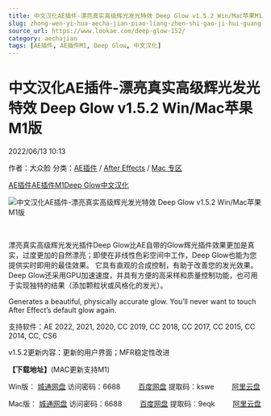 ```yaml
---
title: 中文汉化AE插件-漂亮真实高级辉光发光特效 Deep Glow v1.5.2 Win/Mac苹果M1版
slug: zhong-wen-yi-hua-aecha-jian-piao-liang-zhen-shi-gao-ji-hui-guang-fa-guang-te-xiao-deep-glow-v1-5-2-win-macping-guo-m1ban
source_url: https://www.lookae.com/deep-glow-152/
category: aechajian
tags: [AE插件, AE插件M1, Deep Glow, 中文汉化]
---
```

# 中文汉化AE插件-漂亮真实高级辉光发光特效 Deep Glow v1.5.2 Win/Mac苹果M1版

2022/06/13 10:13

作者：大众脸
分类：[AE插件](https://www.lookae.com/after-effects/aechajian/) / [After Effects](https://www.lookae.com/after-effects/) / [Mac 专区](https://www.lookae.com/mac-osx/)

[AE插件](https://www.lookae.com/tag/ae%e6%8f%92%e4%bb%b6/)[AE插件M1](https://www.lookae.com/tag/aem1/)[Deep Glow](https://www.lookae.com/tag/deep-glow/)[中文汉化](https://www.lookae.com/tag/%e4%b8%ad%e6%96%87%e6%b1%89%e5%8c%96/)

![中文汉化AE插件-漂亮真实高级辉光发光特效 Deep Glow v1.5.2 Win/Mac苹果M1版](https://www.lookae.com/wp-content/uploads/2019/01/Deep-Glow.jpg "中文汉化AE插件-漂亮真实高级辉光发光特效 Deep Glow v1.5.2 Win/Mac苹果M1版-LookAE.com")

﻿

漂亮真实高级辉光发光插件Deep Glow比AE自带的Glow辉光插件效果更加是真实，过度更加的自然漂亮；即使在非线性色彩空间中工作，Deep Glow也能为您提供实时即用的最佳效果。 它具有直观的合成控制，有助于改善您的发光效果。 Deep Glow还采用GPU加速速度，并具有方便的高采样和质量控制功能，也可用于实现独特的结果（添加颗粒状或风格化的发光）。

Generates a beautiful, physically accurate glow. You’ll never want to touch After Effect’s default glow again.

支持软件：AE 2022, 2021, 2020, CC 2019, CC 2018, CC 2017, CC 2015, CC 2014, CC, CS6

v1.5.2更新内容：更新的用户界面；MFR稳定性改进

**【下载地址】**(MAC更新支持M1)

Win版： [城通网盘](https://url70.ctfile.com/f/2827370-595918560-1c7dcf?p=4431) 访问密码：6688         [百度网盘](https://pan.baidu.com/s/1X5-dr36nQEZZHNf5_fNDRQ?pwd=kswe) 提取码：kswe         [阿里云盘](https://www.aliyundrive.com/s/AeZSaYUqN7U)

Mac版： [城通网盘](https://url70.ctfile.com/f/2827370-596338689-474b9d?p=4431) 访问密码：6688         [百度网盘](https://pan.baidu.com/s/1hmfJH6LEwWBQux-Uv3VtNA?pwd=9eqk) 提取码：9eqk         [阿里云盘](https://www.aliyundrive.com/s/jW6cwnrcBbw)
